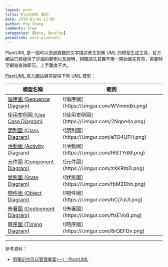 ```yaml
---
layout: post
title: PlantUML 筆記
date: 1970-01-01 12:00
author: Poy Chang
comments: true
categories: [Note, Develop]
permalink: note-plantuml/
---
```


PlantUML 是一個可以透過直觀的文字描述產生對應 UML 的模型生成工具，官方網站已經提供了詳細的範例以及說明，相關語法其實不用一開始就先死背，需要時至網站查詢即可，上手難度不大。

[PlantUML 官方網站](http://plantuml.com/)目前提供下列 UML 模型：

<table class="table table-striped">
<thead>
  <tr>
    <th>模型名稱</th>
  <th>範例</th>
  </tr>
</thead>
<tbody>
  <tr>
  <td><a href="http://plantuml.com/sequence-diagram" target="_blank">循序圖 (Sequence Diagram)</a></td>
  <td>![循序圖](https://i.imgur.com/WVmmdki.png)</td>
  </tr>
  <tr>
  <td><a href="http://plantuml.com/use-case-diagram" target="_blank">使用案例圖 (Use Case Diagram)</a></td>
  <td>![使用案例圖](https://i.imgur.com/2Nqpe4a.png)</td>
  </tr>
  <tr>
  <td><a href="http://plantuml.com/class-diagram" target="_blank">類別圖 (Class Diagram)</a></td>
  <td>![類別圖](https://i.imgur.com/eTO4UFH.png)</td>
  </tr>
  <tr>
  <td><a href="http://plantuml.com/activity-diagram-beta" target="_blank">活動圖 (Activity Diagram)</a></td>
  <td>![活動圖](https://i.imgur.com/I6STYdM.png)</td>
  </tr>
  <tr>
  <td><a href="http://plantuml.com/component-diagram" target="_blank">元件圖 (Component Diagram)</a></td>
  <td>![元件圖](https://i.imgur.com/zXKRtbD.png)</td>
  </tr>
  <tr>
  <td><a href="http://plantuml.com/state-diagram" target="_blank">狀態圖 (State Diagram)</a></td>
  <td>![狀態圖](https://i.imgur.com/fbM2Dhh.png)</td>
  </tr>
  <tr>
  <td><a href="http://plantuml.com/object-diagram" target="_blank">物件圖 (Object Diagram)</a></td>
  <td>![物件圖](https://i.imgur.com/bCj7uUl.png)</td>
  </tr>
  <tr>
  <td><a href="http://plantuml.com/deployment-diagram" target="_blank">佈署圖 (Deployment Diagram)</a></td>
  <td>![佈署圖](https://i.imgur.com/ftsEVoB.png)</td>
  </tr>
  <tr>
  <td><a href="http://plantuml.com/timing-diagram" target="_blank">時序圖 (Timing Diagram)</a></td>
  <td>![時序圖](https://i.imgur.com/8rQEFDv.png)</td>
  </tr>
</tbody>
</table>

---

參考資料：

- [用筆記也可以管理專案(一)：PlantUML](https://jonny-huang.github.io/projects/01_plantuml/)
